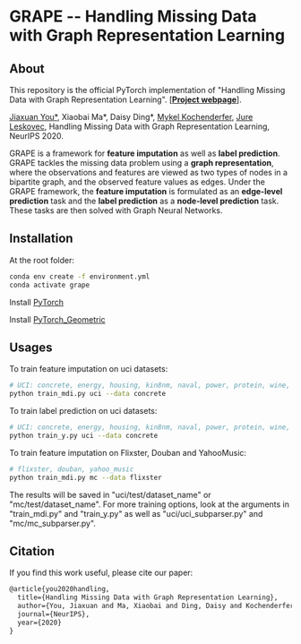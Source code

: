 GRAPE -- Handling Missing Data with Graph Representation Learning
===============================================================================

About
-----
This repository is the official PyTorch implementation of "Handling Missing Data with Graph Representation Learning". [**[Project webpage](http://snap.stanford.edu/grape/)**].

[Jiaxuan You*](https://cs.stanford.edu/~jiaxuan/), Xiaobai Ma\*, Daisy Ding*, [Mykel Kochenderfer](https://mykel.kochenderfer.com/), [Jure Leskovec](https://cs.stanford.edu/people/jure/index.html), Handling Missing Data with Graph Representation Learning, NeurIPS 2020.

GRAPE is a framework for __feature imputation__ as well as __label prediction__. GRAPE tackles the missing data problem using a __graph representation__, where the observations and features are viewed as two types of nodes in a bipartite graph, and the observed feature values as edges. Under the GRAPE framework, the __feature imputation__ is formulated as an __edge-level prediction__ task and the __label prediction__ as a __node-level prediction__ task. These tasks are then solved with Graph Neural Networks.

Installation
------------
At the root folder:
```bash
conda env create -f environment.yml
conda activate grape
```

Install [PyTorch](https://pytorch.org/)

Install [PyTorch_Geometric](https://rusty1s.github.io/pytorch_geometric/build/html/notes/installation.html)

Usages
------

To train feature imputation on uci datasets:
```bash
# UCI: concrete, energy, housing, kin8nm, naval, power, protein, wine, yacht
python train_mdi.py uci --data concrete
```

To train label prediction on uci datasets:
```bash
# UCI: concrete, energy, housing, kin8nm, naval, power, protein, wine, yacht
python train_y.py uci --data concrete
```

To train feature imputation on Flixster, Douban and YahooMusic:
```bash
# flixster, douban, yahoo_music
python train_mdi.py mc --data flixster
```

The results will be saved in "uci/test/dataset_name" or "mc/test/dataset_name". For more training options, look at the arguments in "train_mdi.py" and "train_y.py" as well as "uci/uci_subparser.py" and "mc/mc_subparser.py".

## Citation
If you find this work useful, please cite our paper:
```latex
@article{you2020handling,
  title={Handling Missing Data with Graph Representation Learning},
  author={You, Jiaxuan and Ma, Xiaobai and Ding, Daisy and Kochenderfer, Mykel and Leskovec, Jure},
  journal={NeurIPS},
  year={2020}
}
